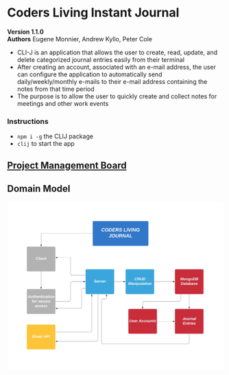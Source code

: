 
# Coders Living Instant Journal
__Version 1.1.0__  
__Authors__ Eugene Monnier, Andrew Kyllo, Peter Cole  
- CLI-J is an application that allows the user to create, read, update, and delete categorized journal entries easily from their terminal
- After creating an account, associated with an e-mail address, the user can configure the application to automatically send daily/weekly/monthly e-mails to their e-mail address containing the notes from that time period
- The purpose is to allow the user to quickly create and collect notes for meetings and other work events

### Instructions
- `npm i -g` the CLIJ package
- `clij` to start the app

## [Project Management Board](#https://github.com/Coders-Living-Instant-Journal/coders-living-instant-journal/projects/1)

## Domain Model
![CLI-J Domain Model](./assets/coders-living-instant-journal-dom.jpeg)
